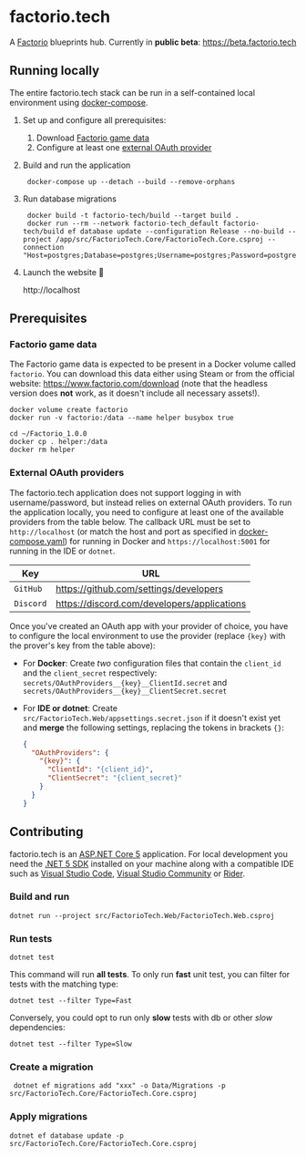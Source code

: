 # factorio.tech

A [Factorio](https://www.factorio.com) blueprints hub. Currently in **public beta**: https://beta.factorio.tech

## Running locally

The entire factorio.tech stack can be run in a self-contained local environment using [docker-compose](https://docs.docker.com/compose/).

1. Set up and configure all prerequisites:

    1. Download [Factorio game data](#factorio-game-data)
    2. Configure at least one [external OAuth provider](#external-oauth-providers)

2. Build and run the application

        docker-compose up --detach --build --remove-orphans

3. Run database migrations

        docker build -t factorio-tech/build --target build .
        docker run --rm --network factorio-tech_default factorio-tech/build ef database update --configuration Release --no-build --project /app/src/FactorioTech.Core/FactorioTech.Core.csproj --connection "Host=postgres;Database=postgres;Username=postgres;Password=postgres"

4. Launch the website 🚀

    http://localhost

## Prerequisites

### Factorio game data

The Factorio game data is expected to be present in a Docker volume called `factorio`.
You can download this data either using Steam or from the official website: https://www.factorio.com/download
(note that the headless version does **not** work, as it doesn't include all necessary assets!).

    docker volume create factorio
    docker run -v factorio:/data --name helper busybox true

    cd ~/Factorio_1.0.0
    docker cp . helper:/data
    docker rm helper

### External OAuth providers

The factorio.tech application does not support logging in with username/password, but instead relies on external OAuth providers. To run the application locally, you need to configure at least one of the available providers from the table below. The callback URL must be set to `http://localhost` (or match the host and port as specified in [docker-compose.yaml](docker-compose.yaml)) for running in Docker and `https://localhost:5001` for running in the IDE or `dotnet`.

| Key       | URL                                         |
| --------- | ------------------------------------------- |
| `GitHub`  | https://github.com/settings/developers      |
| `Discord` | https://discord.com/developers/applications |


Once you've created an OAuth app with your provider of choice, you have to configure the local environment to use the provider (replace `{key}` with the prover's key from the table above):

- For **Docker**: Create *two* configuration files that contain the `client_id` and the `client_secret` respectively: `secrets/OAuthProviders__{key}__ClientId.secret` and `secrets/OAuthProviders__{key}__ClientSecret.secret`
- For **IDE or dotnet**: Create `src/FactorioTech.Web/appsettings.secret.json` if it doesn't exist yet and **merge** the following settings, replacing the tokens in brackets `{}`:

  ```json
  {
    "OAuthProviders": {
      "{key}": {
        "ClientId": "{client_id}",
        "ClientSecret": "{client_secret}"
      }
    }
  }
  ```

## Contributing

factorio.tech is an [ASP.NET Core 5](https://docs.microsoft.com/en-us/aspnet/core/introduction-to-aspnet-core?view=aspnetcore-5.0) application. For local development you need the [.NET 5 SDK](https://dotnet.microsoft.com/download) installed on your machine along with a compatible IDE such as [Visual Studio Code](https://code.visualstudio.com), [Visual Studio Community](https://visualstudio.microsoft.com/vs/community) or [Rider](https://www.jetbrains.com/rider).

### Build and run

    dotnet run --project src/FactorioTech.Web/FactorioTech.Web.csproj

### Run tests

    dotnet test

This command will run **all tests**. To only run **fast** unit test, you can filter for tests with the matching type:

    dotnet test --filter Type=Fast

Conversely, you could opt to run only **slow** tests with db or other *slow* dependencies:

    dotnet test --filter Type=Slow

### Create a migration

     dotnet ef migrations add "xxx" -o Data/Migrations -p src/FactorioTech.Core/FactorioTech.Core.csproj

### Apply migrations

    dotnet ef database update -p src/FactorioTech.Core/FactorioTech.Core.csproj
